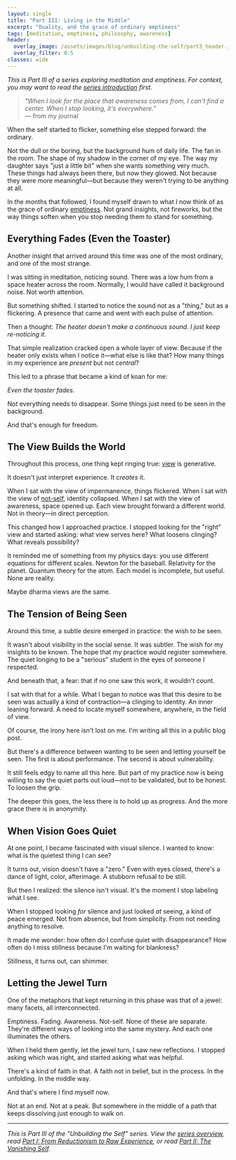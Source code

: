 ```yaml
---
layout: single
title: "Part III: Living in the Middle"
excerpt: "Duality, and the grace of ordinary emptiness"
tags: [meditation, emptiness, philosophy, awareness]
header:
  overlay_image: /assets/images/blog/unbuilding-the-self/part3_header.jpg
  overlay_filter: 0.5
classes: wide
---
```


*This is Part III of a series exploring meditation and emptiness. For context, you may want to read the [series introduction](/pages/unbuilding-the-self/) first.*

> *"When I look for the place that awareness comes from, I can't find a center. When I stop looking, it's everywhere."*  
> — from my journal

When the self started to flicker, something else stepped forward: the ordinary.

Not the dull or the boring, but the background hum of daily life. The fan in the room. The shape of my shadow in the corner of my eye. The way my daughter says "just a little bit" when she wants something very much. These things had always been there, but now they glowed. Not because they were more meaningful—but because they weren't trying to be anything at all.

In the months that followed, I found myself drawn to what I now think of as the grace of ordinary [emptiness](/pages/unbuilding-the-self/glossary#emptiness-suññatā). Not grand insights, not fireworks, but the way things soften when you stop needing them to stand for something.

## Everything Fades (Even the Toaster)

Another insight that arrived around this time was one of the most ordinary, and one of the most strange.

I was sitting in meditation, noticing sound. There was a low hum from a space heater across the room. Normally, I would have called it background noise. Not worth attention.

But something shifted. I started to notice the sound not as a "thing," but as a flickering. A presence that came and went with each pulse of attention.

Then a thought: *The heater doesn't make a continuous sound. I just keep re-noticing it.*

That simple realization cracked open a whole layer of view. Because if the heater only exists when I notice it—what else is like that? How many things in my experience are *present* but not *central*?

This led to a phrase that became a kind of koan for me:

*Even the toaster fades.*

Not everything needs to disappear. Some things just need to be seen in the background.

And that's enough for freedom.

## The View Builds the World

Throughout this process, one thing kept ringing true: [view](/pages/unbuilding-the-self/glossary#view) is generative.

It doesn't just interpret experience. It *creates* it.

When I sat with the view of impermanence, things flickered. When I sat with the view of [not-self](/pages/unbuilding-the-self/glossary#anattā-not-self), identity collapsed. When I sat with the view of awareness, space opened up. Each view brought forward a different world. Not in theory—in direct perception.

This changed how I approached practice. I stopped looking for the "right" view and started asking: what view serves here? What loosens clinging? What reveals possibility?

It reminded me of something from my physics days: you use different equations for different scales. Newton for the baseball. Relativity for the planet. Quantum theory for the atom. Each model is incomplete, but useful. None are reality.

Maybe dharma views are the same.

## The Tension of Being Seen

Around this time, a subtle desire emerged in practice: the wish to be seen.

It wasn't about visibility in the social sense. It was subtler. The wish for my insights to be known. The hope that my practice would register somewhere. The quiet longing to be a "serious" student in the eyes of someone I respected.

And beneath that, a fear: that if no one saw this work, it wouldn't count.

I sat with that for a while. What I began to notice was that this desire to be seen was actually a kind of contraction—a clinging to identity. An inner leaning forward. A need to locate myself somewhere, anywhere, in the field of view.

Of course, the irony here isn't lost on me. I'm writing all this in a public blog post.

But there's a difference between wanting to be seen and letting yourself be seen. The first is about performance. The second is about vulnerability.

It still feels edgy to name all this here. But part of my practice now is being willing to say the quiet parts out loud—not to be validated, but to be honest. To loosen the grip.

The deeper this goes, the less there is to hold up as progress. And the more grace there is in anonymity.

## When Vision Goes Quiet

At one point, I became fascinated with visual silence. I wanted to know: what is the quietest thing I can see?

It turns out, vision doesn't have a "zero." Even with eyes closed, there's a dance of light, color, afterimage. A stubborn refusal to be still.

But then I realized: the silence isn't visual. It's the moment I stop labeling what I see.

When I stopped looking *for* silence and just looked *at* seeing, a kind of peace emerged. Not from absence, but from simplicity. From not needing anything to resolve.

It made me wonder: how often do I confuse quiet with disappearance? How often do I miss stillness because I'm waiting for blankness?

Stillness, it turns out, can shimmer.

## Letting the Jewel Turn

One of the metaphors that kept returning in this phase was that of a jewel: many facets, all interconnected.

Emptiness. Fading. Awareness. Not-self. None of these are separate. They're different ways of looking into the same mystery. And each one illuminates the others.

When I held them gently, let the jewel turn, I saw new reflections. I stopped asking which was right, and started asking what was helpful.

There's a kind of faith in that. A faith not in belief, but in the process. In the unfolding. In the middle way.

And that's where I find myself now.

Not at an end. Not at a peak. But somewhere in the middle of a path that keeps dissolving just enough to walk on.

---

*This is Part III of the "Unbuilding the Self" series. View the [series overview](/pages/unbuilding-the-self/), read [Part I: From Reductionism to Raw Experience](/blog/from-reductionism-to-raw-experience/), or read [Part II: The Vanishing Self](/blog/the-vanishing-self/).*